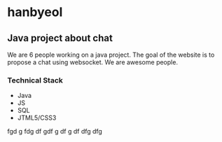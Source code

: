 # hanbyeol

## Java project about chat

We are 6 people working on a java project. The goal of the website is to propose a chat using websocket.
We are awesome people.

### Technical Stack
 * Java
 * JS
 * SQL
 * JTML5/CSS3

 fgd
 g
 fdg
 df
 gdf
 g
 df
 g
 df
 dfg
 dfg
 